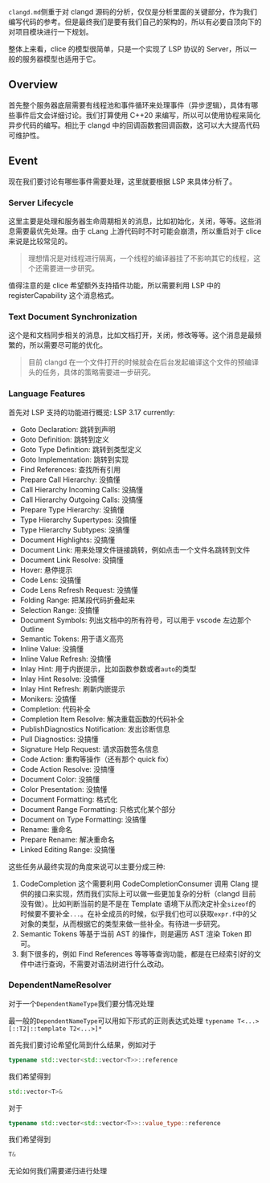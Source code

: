`clangd.md`侧重于对 clangd 源码的分析，仅仅是分析里面的关键部分，作为我们编写代码的参考。但是最终我们是要有我们自己的架构的，所以有必要自顶向下的对项目模块进行一下规划。

整体上来看，clice 的模型很简单，只是一个实现了 LSP 协议的 Server，所以一般的服务器模型也适用于它。

## Overview

首先整个服务器底层需要有线程池和事件循环来处理事件（异步逻辑），具体有哪些事件后文会详细讨论。我们打算使用 C++20 来编写，所以可以使用协程来简化异步代码的编写。相比于 clangd 中的回调函数套回调函数，这可以大大提高代码可维护性。

## Event

现在我们要讨论有哪些事件需要处理，这里就要根据 LSP 来具体分析了。

### Server Lifecycle

这里主要是处理和服务器生命周期相关的消息，比如初始化，关闭，等等。这些消息需要最优先处理。由于 cLang 上游代码时不时可能会崩溃，所以重启对于 clice 来说是比较常见的。

>理想情况是对线程进行隔离，一个线程的编译器挂了不影响其它的线程，这个还需要进一步研究。

值得注意的是 clice 希望额外支持插件功能，所以需要利用 LSP 中的 registerCapability 这个消息格式。

### Text Document Synchronization

这个是和文档同步相关的消息，比如文档打开，关闭，修改等等。这个消息是最频繁的，所以需要尽可能的优化。

>目前 clangd 在一个文件打开的时候就会在后台发起编译这个文件的预编译头的任务，具体的策略需要进一步研究。


### Language Features

首先对 LSP 支持的功能进行概览: LSP 3.17 currently: 

- Goto Declaration: 跳转到声明
- Goto Definition: 跳转到定义
- Goto Type Definition: 跳转到类型定义
- Goto Implementation: 跳转到实现
- Find References: 查找所有引用
- Prepare Call Hierarchy: 没搞懂
- Call Hierarchy Incoming Calls: 没搞懂
- Call Hierarchy Outgoing Calls: 没搞懂
- Prepare Type Hierarchy: 没搞懂
- Type Hierarchy Supertypes: 没搞懂
- Type Hierarchy Subtypes: 没搞懂
- Document Highlights: 没搞懂
- Document Link: 用来处理文件链接跳转，例如点击一个文件名跳转到文件
- Document Link Resolve: 没搞懂
- Hover: 悬停提示
- Code Lens: 没搞懂
- Code Lens Refresh Request: 没搞懂
- Folding Range: 把某段代码折叠起来
- Selection Range: 没搞懂
- Document Symbols: 列出文档中的所有符号，可以用于 vscode 左边那个 Outline
- Semantic Tokens: 用于语义高亮
- Inline Value: 没搞懂
- Inline Value Refresh: 没搞懂
- Inlay Hint: 用于内嵌提示，比如函数参数或者`auto`的类型
- Inlay Hint Resolve: 没搞懂
- Inlay Hint Refresh: 刷新内嵌提示
- Monikers: 没搞懂
- Completion: 代码补全
- Completion Item Resolve: 解决重载函数的代码补全
- PublishDiagnostics Notification: 发出诊断信息
- Pull Diagnostics: 没搞懂
- Signature Help Request: 请求函数签名信息
- Code Action: 重构等操作（还有那个 quick fix）
- Code Action Resolve: 没搞懂
- Document Color: 没搞懂
- Color Presentation: 没搞懂
- Document Formatting: 格式化
- Document Range Formatting: 只格式化某个部分
- Document on Type Formatting: 没搞懂
- Rename: 重命名
- Prepare Rename: 解决重命名
- Linked Editing Range: 没搞懂

这些任务从最终实现的角度来说可以主要分成三种: 
1. CodeCompletion 这个需要利用 CodeCompletionConsumer 调用 Clang 提供的接口来实现，然而我们实际上可以做一些更加复杂的分析（clangd 目前没有做）。比如判断当前的是不是在 Template 语境下从而决定补全`sizeof`的时候要不要补全`...`。在补全成员的时候，似乎我们也可以获取`expr.f`中的父对象的类型，从而根据它的类型来做一些补全。有待进一步研究。
2. Semantic Tokens 等基于当前 AST 的操作，则是遍历 AST 渲染 Token 即可。
3. 剩下很多的，例如 Find References 等等等查询功能，都是在已经索引好的文件中进行查询，不需要对语法树进行什么改动。

### DependentNameResolver

对于一个`DependentNameType`我们要分情况处理

最一般的`DependentNameType`可以用如下形式的正则表达式处理 `typename T<...>[::T2|::template T2<...>]*`

首先我们要讨论希望化简到什么结果，例如对于

```cpp
typename std::vector<std::vector<T>>::reference
```

我们希望得到

```cpp
std::vector<T>&
```

对于

```cpp
typename std::vector<std::vector<T>>::value_type::reference
```

我们希望得到

```cpp
T&
```

无论如何我们需要递归进行处理

